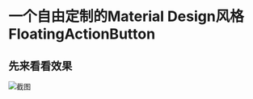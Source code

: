一个自由定制的Material Design风格FloatingActionButton
== 
先来看看效果
-
![截图](https://github.com/dazhaoDai/FloatingActionButtonDemo/blob/master/src/main/java/com/ddz/pic/demo.gif)
